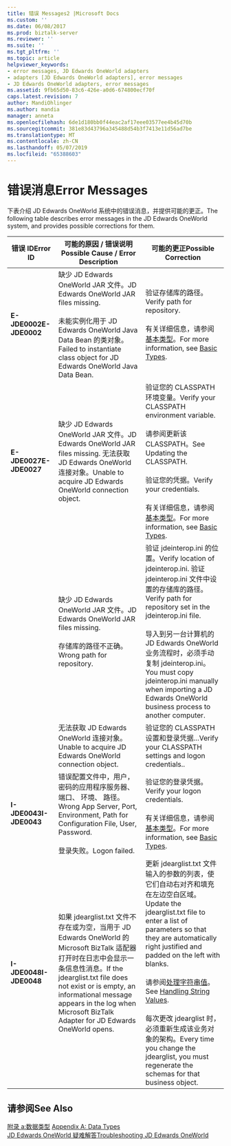 ```yaml
---
title: 错误 Messages2 |Microsoft Docs
ms.custom: ''
ms.date: 06/08/2017
ms.prod: biztalk-server
ms.reviewer: ''
ms.suite: ''
ms.tgt_pltfrm: ''
ms.topic: article
helpviewer_keywords:
- error messages, JD Edwards OneWorld adapters
- adapters [JD Edwards OneWorld adapters], error messages
- JD Edwards OneWorld adapters, error messages
ms.assetid: 9fb65d50-83c6-426e-a0d6-674800ecf70f
caps.latest.revision: 7
author: MandiOhlinger
ms.author: mandia
manager: anneta
ms.openlocfilehash: 6de1d180bb0f44eac2af17eee03577ee4b45d70b
ms.sourcegitcommit: 381e83d43796a345488d54b3f7413e11d56ad7be
ms.translationtype: MT
ms.contentlocale: zh-CN
ms.lasthandoff: 05/07/2019
ms.locfileid: "65388603"
---
```

# <a name="error-messages"></a><span data-ttu-id="fb7f8-102">错误消息</span><span class="sxs-lookup"><span data-stu-id="fb7f8-102">Error Messages</span></span>
<span data-ttu-id="fb7f8-103">下表介绍 JD Edwards OneWorld 系统中的错误消息，并提供可能的更正。</span><span class="sxs-lookup"><span data-stu-id="fb7f8-103">The following table describes error messages in the JD Edwards OneWorld system, and provides possible corrections for them.</span></span>  
  
|<span data-ttu-id="fb7f8-104">错误 ID</span><span class="sxs-lookup"><span data-stu-id="fb7f8-104">Error ID</span></span>|<span data-ttu-id="fb7f8-105">可能的原因 / 错误说明</span><span class="sxs-lookup"><span data-stu-id="fb7f8-105">Possible Cause / Error Description</span></span>|<span data-ttu-id="fb7f8-106">可能的更正</span><span class="sxs-lookup"><span data-stu-id="fb7f8-106">Possible Correction</span></span>|  
|--------------|-----------------------------------------|-------------------------|  
|<span data-ttu-id="fb7f8-107">**E-JDE0002**</span><span class="sxs-lookup"><span data-stu-id="fb7f8-107">**E-JDE0002**</span></span>|<span data-ttu-id="fb7f8-108">缺少 JD Edwards OneWorld JAR 文件。</span><span class="sxs-lookup"><span data-stu-id="fb7f8-108">JD Edwards OneWorld JAR files missing.</span></span><br /><br /> <span data-ttu-id="fb7f8-109">未能实例化用于 JD Edwards OneWorld Java Data Bean 的类对象。</span><span class="sxs-lookup"><span data-stu-id="fb7f8-109">Failed to instantiate class object for JD Edwards OneWorld Java Data Bean.</span></span>|<span data-ttu-id="fb7f8-110">验证存储库的路径。</span><span class="sxs-lookup"><span data-stu-id="fb7f8-110">Verify path for repository.</span></span><br /><br /> <span data-ttu-id="fb7f8-111">有关详细信息，请参阅[基本类型](../core/basic-types1.md)。</span><span class="sxs-lookup"><span data-stu-id="fb7f8-111">For more information, see [Basic Types](../core/basic-types1.md).</span></span>|  
|<span data-ttu-id="fb7f8-112">**E-JDE0027**</span><span class="sxs-lookup"><span data-stu-id="fb7f8-112">**E-JDE0027**</span></span>|<span data-ttu-id="fb7f8-113">缺少 JD Edwards OneWorld JAR 文件。</span><span class="sxs-lookup"><span data-stu-id="fb7f8-113">JD Edwards OneWorld JAR files missing.</span></span> <span data-ttu-id="fb7f8-114">无法获取 JD Edwards OneWorld 连接对象。</span><span class="sxs-lookup"><span data-stu-id="fb7f8-114">Unable to acquire JD Edwards OneWorld connection object.</span></span>|<span data-ttu-id="fb7f8-115">验证您的 CLASSPATH 环境变量。</span><span class="sxs-lookup"><span data-stu-id="fb7f8-115">Verify your CLASSPATH environment variable.</span></span><br /><br /> <span data-ttu-id="fb7f8-116">请参阅更新该 CLASSPATH。</span><span class="sxs-lookup"><span data-stu-id="fb7f8-116">See Updating the CLASSPATH.</span></span><br /><br /> <span data-ttu-id="fb7f8-117">验证您的凭据。</span><span class="sxs-lookup"><span data-stu-id="fb7f8-117">Verify your credentials.</span></span><br /><br /> <span data-ttu-id="fb7f8-118">有关详细信息，请参阅[基本类型](../core/basic-types1.md)。</span><span class="sxs-lookup"><span data-stu-id="fb7f8-118">For more information, see [Basic Types](../core/basic-types1.md).</span></span>|  
||<span data-ttu-id="fb7f8-119">缺少 JD Edwards OneWorld JAR 文件。</span><span class="sxs-lookup"><span data-stu-id="fb7f8-119">JD Edwards OneWorld JAR files missing.</span></span><br /><br /> <span data-ttu-id="fb7f8-120">存储库的路径不正确。</span><span class="sxs-lookup"><span data-stu-id="fb7f8-120">Wrong path for repository.</span></span>|<span data-ttu-id="fb7f8-121">验证 jdeinterop.ini 的位置。</span><span class="sxs-lookup"><span data-stu-id="fb7f8-121">Verify location of jdeinterop.ini.</span></span> <span data-ttu-id="fb7f8-122">验证 jdeinterop.ini 文件中设置的存储库的路径。</span><span class="sxs-lookup"><span data-stu-id="fb7f8-122">Verify path for repository set in the jdeinterop.ini file.</span></span><br /><br /> <span data-ttu-id="fb7f8-123">导入到另一台计算机的 JD Edwards OneWorld 业务流程时，必须手动复制 jdeinterop.ini。</span><span class="sxs-lookup"><span data-stu-id="fb7f8-123">You must copy jdeinterop.ini manually when importing a JD Edwards OneWorld  business process to another computer.</span></span>|  
||<span data-ttu-id="fb7f8-124">无法获取 JD Edwards OneWorld 连接对象。</span><span class="sxs-lookup"><span data-stu-id="fb7f8-124">Unable to acquire JD Edwards OneWorld connection object.</span></span>|<span data-ttu-id="fb7f8-125">验证您的 CLASSPATH 设置和登录凭据...</span><span class="sxs-lookup"><span data-stu-id="fb7f8-125">Verify your CLASSPATH settings and logon credentials..</span></span>|  
|<span data-ttu-id="fb7f8-126">**I-JDE0043**</span><span class="sxs-lookup"><span data-stu-id="fb7f8-126">**I-JDE0043**</span></span>|<span data-ttu-id="fb7f8-127">错误配置文件中，用户，密码的应用程序服务器、 端口、 环境、 路径。</span><span class="sxs-lookup"><span data-stu-id="fb7f8-127">Wrong App Server, Port, Environment, Path for Configuration File, User, Password.</span></span><br /><br /> <span data-ttu-id="fb7f8-128">登录失败。</span><span class="sxs-lookup"><span data-stu-id="fb7f8-128">Logon failed.</span></span>|<span data-ttu-id="fb7f8-129">验证您的登录凭据。</span><span class="sxs-lookup"><span data-stu-id="fb7f8-129">Verify your logon credentials.</span></span><br /><br /> <span data-ttu-id="fb7f8-130">有关详细信息，请参阅[基本类型](../core/basic-types1.md)。</span><span class="sxs-lookup"><span data-stu-id="fb7f8-130">For more information, see [Basic Types](../core/basic-types1.md).</span></span>|  
|<span data-ttu-id="fb7f8-131">**I-JDE0048**</span><span class="sxs-lookup"><span data-stu-id="fb7f8-131">**I-JDE0048**</span></span>|<span data-ttu-id="fb7f8-132">如果 jdearglist.txt 文件不存在或为空，当用于 JD Edwards OneWorld 的 Microsoft BizTalk 适配器打开时在日志中会显示一条信息性消息。</span><span class="sxs-lookup"><span data-stu-id="fb7f8-132">If the jdearglist.txt file does not exist or is empty, an informational message appears in the log when Microsoft BizTalk Adapter for JD Edwards OneWorld opens.</span></span>|<span data-ttu-id="fb7f8-133">更新 jdearglist.txt 文件输入的参数的列表，使它们自动右对齐和填充在左边空白区域。</span><span class="sxs-lookup"><span data-stu-id="fb7f8-133">Update the jdearglist.txt file to enter a list of parameters so that they are automatically right justified and padded on the left with blanks.</span></span><br /><br /> <span data-ttu-id="fb7f8-134">请参阅[处理字符串值](../core/handling-string-values1.md)。</span><span class="sxs-lookup"><span data-stu-id="fb7f8-134">See [Handling String Values](../core/handling-string-values1.md).</span></span><br /><br /> <span data-ttu-id="fb7f8-135">每次更改 jdearglist 时，必须重新生成该业务对象的架构。</span><span class="sxs-lookup"><span data-stu-id="fb7f8-135">Every time you change the jdearglist, you must regenerate the schemas for that business object.</span></span>|  
  
## <a name="see-also"></a><span data-ttu-id="fb7f8-136">请参阅</span><span class="sxs-lookup"><span data-stu-id="fb7f8-136">See Also</span></span>  
 <span data-ttu-id="fb7f8-137">[附录 a:数据类型](../core/appendix-a-data-types.md) </span><span class="sxs-lookup"><span data-stu-id="fb7f8-137">[Appendix A: Data Types](../core/appendix-a-data-types.md) </span></span>  
 [<span data-ttu-id="fb7f8-138">JD Edwards OneWorld 疑难解答</span><span class="sxs-lookup"><span data-stu-id="fb7f8-138">Troubleshooting JD Edwards OneWorld</span></span>](../core/troubleshooting-jd-edwards-oneworld.md)